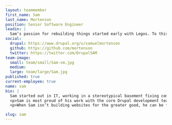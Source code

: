 ```yaml
---
layout: teammember
first_name: Sam
last_name: Mortenson
position: Senior Software Engineer
leadin: |
  Sam’s passion for rebuilding things started early with Legos. To this day he’ll see something intriguing online and will tinker with it until he can figure out how it works.
social:
  drupal: https://www.drupal.org/u/samuelmortenson
  github: https://github.com/mortenson
  twitter: https://twitter.com/DrupalSAM
team-image:
  small: team/small/Sam-sm.jpg
  medium:
  large: team/large/Sam.jpg
published: true
current-employee: true
name: sam
bio: |
  Sam started out in IT, working in a stereotypical basement fixing computers to pay his way through a Medieval English degree. Eventually he realized that he had a knack for programming and started making websites, which led him into a career in tech.
  <p>Sam is most proud of his work with the core Drupal development team to successfully build and release the Media Library in Drupal 8. They started the process in 2016 and I traveled to events in Berlin, New York, Boston, and Nashville until its final release in 2018. He’s always wanted to use his technical expertise to help others, so working directly with non-profits using open source software is something he enjoys doing at ThinkShout.
  <p>When Sam isn’t building websites for the greater good, he can be found at home reading, playing piano, or drawing. Or you can ask him to recite part of the Canterbury Tales in Middle English, which we assume must serve some purpose at trivia night.

slug: sam
---
```

